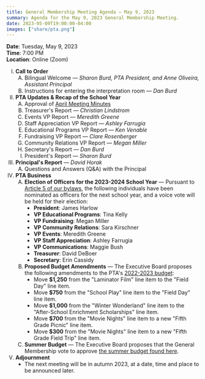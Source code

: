 ```yaml
---
title: General Membership Meeting Agenda — May 9, 2023
summary: Agenda for the May 9, 2023 General Membership Meeting.
date: 2023-05-09T19:00:00-04:00
images: ["share/pta.png"]
---
```


<style type="text/css">
    ol { list-style-type: upper-roman; }
    ol ol { list-style-type: upper-alpha; }
    ol ol ol { list-style-type: decimal; }
    ol ol ol ol { list-style-type: lower-alpha; }
    ul { list-style-type: disc; }
</style>

**Date**: Tuesday, May 9, 2023  
**Time**: 7:00 PM  
**Location**: Online (Zoom)

1. **Call to Order**
    1. Bilingual Welcome — *Sharon Burd, PTA President, and Anne Oliveira, Assistant Principal*
    1. Instructions for entering the interpretation room — *Dan Burd*
1. **PTA Updates & Recap of the School Year**
    1. Approval of [April Meeting Minutes](/minutes/2023-04-11)
    1. Treasurer's Report — *Christian Lindstrom*
    1. Events VP Report — *Meredith Greene*
    1. Staff Appreciation VP Report — *Ashley Farrugia*
    1. Educational Programs VP Report — *Ken Venable*
    1. Fundraising VP Report — *Clare Rosenberger*
    1. Community Relations VP Report — *Megan Miller*
    1. Secretary's Report — *Dan Burd*
    1. President's Report — *Sharon Burd*
1. **Principal's Report** — *David Horak*
    1. Questions and Answers (Q&A) with the Principal
1. **PTA Business**
    1. **Election of Officers for the 2023-2024 School Year** — Pursuant to [Article 5 of our bylaws](/bylaws/#article-5-officers-and-their-election), the following individuals have been nominated as officers for the next school year, and a voice vote will be held for their election:
        - **President**: James Harlow
        - **VP Educational Programs**: Tina Kelly
        - **VP Fundraising**: Megan Miller
        - **VP Community Relations**: Sara Kirschner
        - **VP Events**: Meredith Greene
        - **VP Staff Appreciation**: Ashley Farrugia
        - **VP Communications**: Maggie Bush
        - **Treasurer**: David DeBoer
        - **Secretary**: Erin Cassidy
    1. **Proposed Budget Amendments** — The Executive Board proposes the following amendments to the PTA's [2022-2023 budget](/budget):
        - Move **$1,250** from the "Laminator Film" line item to the "Field Day" line item.
        - Move **$750** from the "School Play" line item to the "Field Day" line item.
        - Move **$1,000** from the "Winter Wonderland" line item to the "After-School Enrichment Scholarships" line item.
        - Move **$700** from the "Movie Nights" line item to a new "Fifth Grade Picnic" line item.
        - Move **$300** from the "Movie Nights" line item to a new "Fifth Grade Field Trip" line item.
    1. **Summer Budget** — The Executive Board proposes that the General Membership vote to approve [the summer budget found here](/summerbudget).
1. **Adjournment**
    - The next meeting will be in autumn 2023, at a date, time and place to be announced later.